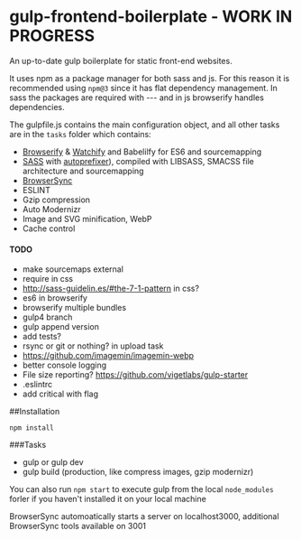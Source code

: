 # gulp-frontend-boilerplate - WORK IN PROGRESS
An up-to-date gulp boilerplate for static front-end websites.

It uses npm as a package manager for both sass and js. For this reason it is recommended using `npm@3` since it has flat dependency management.
In sass the packages are required with --- and in js browserify handles dependencies.

The  gulpfile.js contains the main configuration object, and all other tasks are in the `tasks` folder which contains:

- [Browserify](http://browserify.org/) & [Watchify](https://github.com/substack/watchify) and Babelilfy for ES6 and sourcemapping
- [SASS](http://sass-lang.com/) with [autoprefixer](https://github.com/sindresorhus/gulp-autoprefixer)), compiled with LIBSASS, SMACSS file architecture and sourcemapping
- [BrowserSync](http://browsersync.io)
- ESLINT
- Gzip compression
- Auto Modernizr
- Image and SVG minification, WebP
- Cache control



#### TODO
- make sourcemaps external
- require in css
- http://sass-guidelin.es/#the-7-1-pattern in css?
- es6 in browserify
- browserify multiple bundles
- gulp4 branch
- gulp append version
- add tests?
- rsync or git or nothing? in upload task
- https://github.com/imagemin/imagemin-webp
- better console logging
- File size reporting? https://github.com/vigetlabs/gulp-starter
- .eslintrc
- add critical with flag


##Installation
```
npm install
```

###Tasks
- gulp or gulp dev
- gulp build (production, like compress images, gzip modernizr)

You can also run `npm start` to execute gulp from the local `node_modules` forler if you haven't installed it on your local machine

BrowserSync automoatically starts a server on localhost3000, additional BrowserSync tools available on 3001
